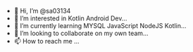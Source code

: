 - 👋 Hi, I’m @sa03134
- 👀 I’m interested in Kotlin Android Dev...
- 🌱 I’m currently learning MYSQL JavaScript NodeJS Kotlin...
- 💞️ I’m looking to collaborate on my own team...
- 📫 How to reach me ...

<!---
sa03134/sa03134 is a ✨ special ✨ repository because its `README.md` (this file) appears on your GitHub profile.
You can click the Preview link to take a look at your changes.
--->
